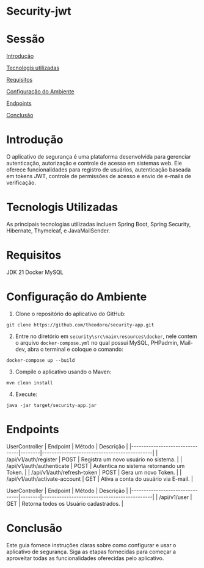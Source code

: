 ﻿# Security-jwt

# Sessão

[Introdução](#introdução)

[Tecnologis utilizadas](#tecnologis-utilizadas)

[Requisitos](#requisitos)

[Configuração do Ambiente](#configuração-do-ambiente)

[Endpoints](#endpoints)

[Conclusão](#conclusão)

# Introdução
O aplicativo de segurança é uma plataforma desenvolvida para gerenciar autenticação, autorização e controle de acesso em sistemas web. Ele oferece funcionalidades para registro de usuários, autenticação baseada em tokens JWT, controle de permissões de acesso e envio de e-mails de verificação.

# Tecnologis Utilizadas
As principais tecnologias utilizadas incluem Spring Boot, Spring Security, Hibernate, Thymeleaf, e JavaMailSender.

# Requisitos
JDK 21
Docker
MySQL

# Configuração do Ambiente
1. Clone o repositório do aplicativo do GitHub:
```Git Clone
git clone https://github.com/theodoro/security-app.git
```

2. Entre no diretório em `security\src\main\resources\docker`, nele contem o arquivo `docker-compose.yml` no qual possui MySQL, PHPadmin, Mail-dev, abra o terminal e coloque o comando:
```Docker
docker-compose up --build
```

3. Compile o aplicativo usando o Maven:
```Maven
mvn clean install
```

4. Execute:
```Maven
java -jar target/security-app.jar
```

# Endpoints

UserController
|            Endpoint            | Método |                  Descrição                  |
|--------------------------------|--------|---------------------------------------------|
| /api/v1/auth/register          |  POST  | Registra um novo usuário no sistema.        |
| /api/v1/auth/authenticate	     |  POST  | Autentica no sistema retornando um Token.   |
| /api/v1/auth/refresh-token     |  POST  | Gera um novo Token.                         |
| /api/v1/auth/activate-account  |  GET   | Ativa a conta do usuário via E-mail.        |

UserController
|            Endpoint            | Método |                  Descrição                  |
|--------------------------------|--------|---------------------------------------------|
| /api/v1/user                   |  GET   | Retorna todos os Usuário cadastrados.       |

# Conclusão
Este guia fornece instruções claras sobre como configurar e usar o aplicativo de segurança. Siga as etapas fornecidas para começar a aproveitar todas as funcionalidades oferecidas pelo aplicativo.
